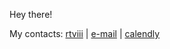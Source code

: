 Hey there!

My contacts: [rtviii](https://t.me/rtviii) | [e-mail](mailto:rtkushner@gmail.com) | [calendly](https://calendly.com/rxz/) 
